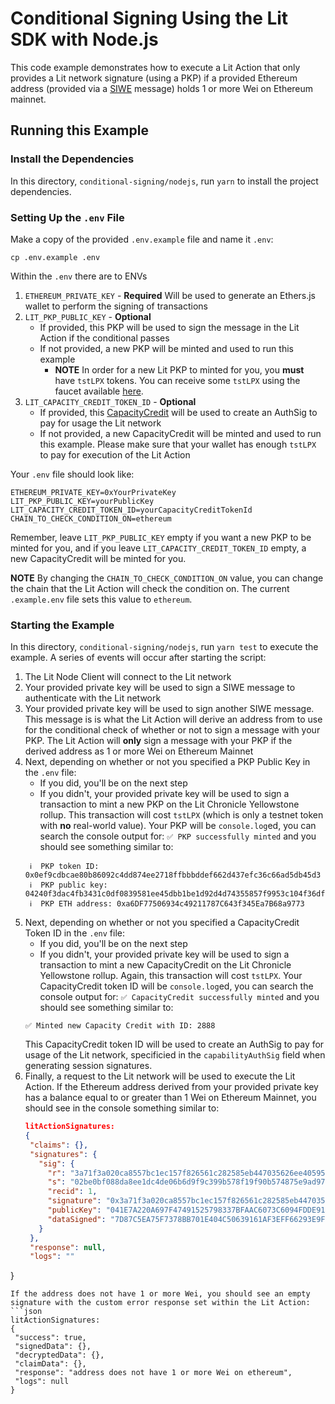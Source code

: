 # Conditional Signing Using the Lit SDK with Node.js

This code example demonstrates how to execute a Lit Action that only provides a Lit network signature (using a PKP) if a provided Ethereum address (provided via a [SIWE](https://eips.ethereum.org/EIPS/eip-4361) message) holds 1 or more Wei on Ethereum mainnet.

## Running this Example

### Install the Dependencies

In this directory, `conditional-signing/nodejs`, run `yarn` to install the project dependencies.

### Setting Up the `.env` File

Make a copy of the provided `.env.example` file and name it `.env`:

```
cp .env.example .env
```

Within the `.env` there are to ENVs

1. `ETHEREUM_PRIVATE_KEY` - **Required** Will be used to generate an Ethers.js wallet to perform the signing of transactions
2. `LIT_PKP_PUBLIC_KEY` - **Optional**
   - If provided, this PKP will be used to sign the message in the Lit Action if the conditional passes
   - If not provided, a new PKP will be minted and used to run this example
     - **NOTE** In order for a new Lit PKP to minted for you, you **must** have `tstLPX` tokens. You can receive some `tstLPX` using the faucet available [here](https://chronicle-yellowstone-faucet.getlit.dev/).
3. `LIT_CAPACITY_CREDIT_TOKEN_ID` - **Optional**
   - If provided, this [CapacityCredit](https://developer.litprotocol.com/paying-for-lit/capacity-credits) will be used to create an AuthSig to pay for usage the Lit network
   - If not provided, a new CapacityCredit will be minted and used to run this example. Please make sure that your wallet has enough `tstLPX` to pay for execution of the Lit Action

Your `.env` file should look like:

```
ETHEREUM_PRIVATE_KEY=0xYourPrivateKey
LIT_PKP_PUBLIC_KEY=yourPublicKey
LIT_CAPACITY_CREDIT_TOKEN_ID=yourCapacityCreditTokenId
CHAIN_TO_CHECK_CONDITION_ON=ethereum
```

Remember, leave `LIT_PKP_PUBLIC_KEY` empty if you want a new PKP to be minted for you, and if you leave `LIT_CAPACITY_CREDIT_TOKEN_ID` empty, a new CapacityCredit will be minted for you.

**NOTE** By changing the `CHAIN_TO_CHECK_CONDITION_ON` value, you can change the chain that the Lit Action will check the condition on. The current `.example.env` file sets this value to `ethereum`.

### Starting the Example

In this directory, `conditional-signing/nodejs`, run `yarn test` to execute the example. A series of events will occur after starting the script:

1. The Lit Node Client will connect to the Lit network
2. Your provided private key will be used to sign a SIWE message to authenticate with the Lit network
3. Your provided private key will be used to sign another SIWE message. This message is is what the Lit Action will derive an address from to use for the conditional check of whether or not to sign a message with your PKP. The Lit Action will **only** sign a message with your PKP if the derived address as 1 or more Wei on Ethereum Mainnet
4. Next, depending on whether or not you specified a PKP Public Key in the `.env` file:
   - If you did, you'll be on the next step
   - If you didn't, your provided private key will be used to sign a transaction to mint a new PKP on the Lit Chronicle Yellowstone rollup. This transaction will cost `tstLPX` (which is only a testnet token with **no** real-world value). Your PKP will be `console.log`ed, you can search the console output for: `✅ PKP successfully minted` and you should see something similar to:
   ```
    ℹ️  PKP token ID: 0x0ef9cdbcae80b86092c4dd874ee2718ffbbbddef662d437efc36c66ad5db45d3
    ℹ️  PKP public key: 04240f3dac4fb3431c0df0839581ee45dbb1be1d92d4d74355857f9953c104f36df6725e70897f9fe97f66f783d9e0a7287ba4f8fd023bffca701037331e17ccf6
    ℹ️  PKP ETH address: 0xa6DF77506934c49211787C643f345Ea7B68a9773
   ```
5. Next, depending on whether or not you specified a CapacityCredit Token ID in the `.env` file:
   - If you did, you'll be on the next step
   - If you didn't, your provided private key will be used to sign a transaction to mint a new CapacityCredit on the Lit Chronicle Yellowstone rollup. Again, this transaction will cost `tstLPX`. Your CapacityCredit token ID will be `console.log`ed, you can search the console output for: `✅ CapacityCredit successfully minted` and you should see something similar to:
   ```
   ✅ Minted new Capacity Credit with ID: 2888
   ```
   This CapacityCredit token ID will be used to create an AuthSig to pay for usage of the Lit network, specificied in the `capabilityAuthSig` field when generating session signatures.
6. Finally, a request to the Lit network will be used to execute the Lit Action. If the Ethereum address derived from your provided private key has a balance equal to or greater than 1 Wei on Ethereum Mainnet, you should see in the console something similar to:
   ```json
   litActionSignatures:
   {
    "claims": {},
    "signatures": {
      "sig": {
        "r": "3a71f3a020ca8557bc1ec157f826561c282585eb447035626ee4059531083ce8",
        "s": "02be0bf088da8ee1dc4de06b6d9f9c399b578f19f90b574875e9ad9727100edb",
        "recid": 1,
        "signature": "0x3a71f3a020ca8557bc1ec157f826561c282585eb447035626ee4059531083ce802be0bf088da8ee1dc4de06b6d9f9c399b578f19f90b574875e9ad9727100edb1c",
        "publicKey": "041E7A220A697F47491525798337BFAAC6073C6094FDDE9187D749D28D947F59FE73FBAE024FC0B87D2A61068EA8087E94ECC843820752295307537F9D06432876",
        "dataSigned": "7D87C5EA75F7378BB701E404C50639161AF3EFF66293E9F375B5F17EB50476F4"
      }
    },
    "response": null,
    "logs": ""
  }
   ```
   If the address does not have 1 or more Wei, you should see an empty signature with the custom error response set within the Lit Action:
   ```json
   litActionSignatures:
   {
    "success": true,
    "signedData": {},
    "decryptedData": {},
    "claimData": {},
    "response": "address does not have 1 or more Wei on ethereum",
    "logs": null
  }
   ```
